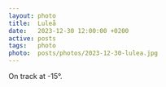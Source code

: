 ```yaml
---
layout: photo
title:  Luleå
date:   2023-12-30 12:00:00 +0200
active: posts
tags:   photo
photo:  posts/photos/2023-12-30-lulea.jpg
---
```


On track at -15°.
